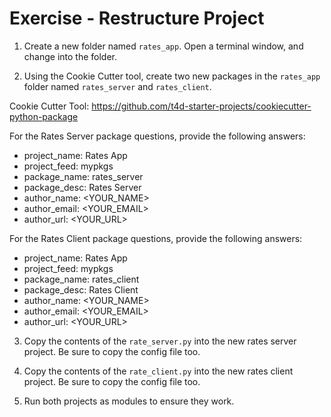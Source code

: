 # Exercise - Restructure Project

1. Create a new folder named `rates_app`. Open a terminal window, and change into the folder.

2. Using the Cookie Cutter tool, create two new packages in the `rates_app` folder named `rates_server` and `rates_client`.

Cookie Cutter Tool: https://github.com/t4d-starter-projects/cookiecutter-python-package

For the Rates Server package questions, provide the following answers:

- project_name: Rates App
- project_feed: mypkgs
- package_name: rates_server
- package_desc: Rates Server
- author_name: <YOUR_NAME>
- author_email: <YOUR_EMAIL>
- author_url: <YOUR_URL>

For the Rates Client package questions, provide the following answers:

- project_name: Rates App
- project_feed: mypkgs
- package_name: rates_client
- package_desc: Rates Client
- author_name: <YOUR_NAME>
- author_email: <YOUR_EMAIL>
- author_url: <YOUR_URL>

3. Copy the contents of the `rate_server.py` into the new rates server project. Be sure to copy the config file too.

4. Copy the contents of the `rate_client.py` into the new rates client project. Be sure to copy the config file too.

5. Run both projects as modules to ensure they work.
